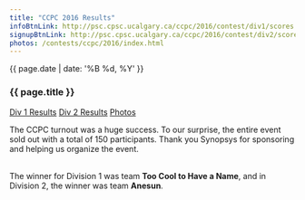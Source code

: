```yaml
---
title: "CCPC 2016 Results"
infoBtnLink: http://psc.cpsc.ucalgary.ca/ccpc/2016/contest/div1/scores.php
signupBtnLink: http://psc.cpsc.ucalgary.ca/ccpc/2016/contest/div2/scores.php
photos: /contests/ccpc/2016/index.html
---
```


<div class="card post-dec">      
<div class="card-body">
<div class="container-fluid">   
<div class="row">

<div class = "col-xs-12">
<div class = "date-dec"> {{ page.date | date: '%B %d, %Y' }}</div>
<h3 class = "blog-title">{{ page.title }}</h3>      
<div class = "blog-line"></div> 

<div class = "blog-btns">
<a class="btn contest-btn" href="{{ page.infoBtnLink }}" role="button">Div 1 Results</a>
<a class="btn contest-btn" href="{{ page.signupBtnLink }}" role="button">Div 2 Results</a>
<a class="btn contest-btn" href="{{ page.photos }}" role="button">Photos</a>
</div>

<p>
The CCPC turnout was a huge success. To our surprise, the entire event sold out with a total of 150 participants. Thank you Synopsys for sponsoring and helping us organize the event.<br><br>

The winner for Division 1 was team <b>Too Cool to Have a Name</b>, and in Division 2, the winner was team <b>Anesun</b>.
</p>

</div>
</div>
</div>
</div>
</div>
